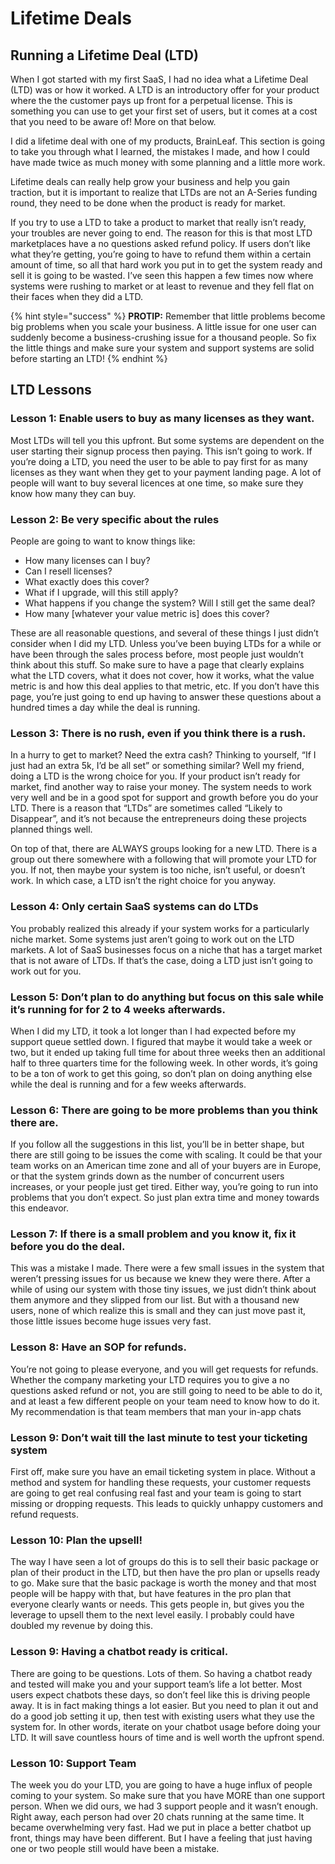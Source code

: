 # Lifetime Deals

## Running a Lifetime Deal \(LTD\)

When I got started with my first SaaS, I had no idea what a Lifetime Deal \(LTD\) was or how it worked. A LTD is an introductory offer for your product where the the customer pays up front for a perpetual license. This is something you can use to get your first set of users, but it comes at a cost that you need to be aware of! More on that below.

I did a lifetime deal with one of my products, BrainLeaf. This section is going to take you through what I learned, the mistakes I made, and how I could have made twice as much money with some planning and a little more work.  

Lifetime deals can really help grow your business and help you gain traction, but it is important to realize that LTDs are not an A-Series funding round, they need to be done when the product is ready for market.

If you try to use a LTD to take a product to market that really isn’t ready, your troubles are never going to end. The reason for this is that most LTD marketplaces have a no questions asked refund policy. If users don’t like what they’re getting, you’re going to have to refund them within a certain amount of time, so all that hard work you put in to get the system ready and sell it is going to be wasted. I’ve seen this happen a few times now where systems were rushing to market or at least to revenue and they fell flat on their faces when they did a LTD.

{% hint style="success" %}
**PROTIP:** Remember that little problems become big problems when you scale your business. A little issue for one user can suddenly become a business-crushing issue for a thousand people. So fix the little things and make sure your system and support systems are solid before starting an LTD!
{% endhint %}

## LTD Lessons

### Lesson 1: Enable users to buy as many licenses as they want.

Most LTDs will tell you this upfront. But some systems are dependent on the user starting their signup process then paying. This isn’t going to work. If you’re doing a LTD, you need the user to be able to pay first for as many licenses as they want when they get to your payment landing page. A lot of people will want to buy several licences at one time, so make sure they know how many they can buy.

### Lesson 2: Be very specific about the rules

People are going to want to know things like:

* How many licenses can I buy?
* Can I resell licenses?
* What exactly does this cover?
* What if I upgrade, will this still apply?
* What happens if you change the system? Will I still get the same deal?
* How many \[whatever your value metric is\] does this cover?

These are all reasonable questions, and several of these things I just didn’t consider when I did my LTD. Unless you’ve been buying LTDs for a while or have been through the sales process before, most people just wouldn’t think about this stuff. So make sure to have a page that clearly explains what the LTD covers, what it does not cover, how it works, what the value metric is and how this deal applies to that metric, etc. If you don’t have this page, you’re just going to end up having to answer these questions about a hundred times a day while the deal is running.

### Lesson 3: There is no rush, even if you think there is a rush.

In a hurry to get to market? Need the extra cash? Thinking to yourself, “If I just had an extra 5k, I’d be all set” or something similar? Well my friend, doing a LTD is the wrong choice for you. If your product isn’t ready for market, find another way to raise your money. The system needs to work very well and be in a good spot for support and growth before you do your LTD. There is a reason that “LTDs” are sometimes called “Likely to Disappear”, and it’s not because the entrepreneurs doing these projects planned things well.

On top of that, there are ALWAYS groups looking for a new LTD. There is a group out there somewhere with a following that will promote your LTD for you. If not, then maybe your system is too niche, isn’t useful, or doesn’t work. In which case, a LTD isn’t the right choice for you anyway.

### Lesson 4: Only certain SaaS systems can do LTDs

You probably realized this already if your system works for a particularly niche market. Some systems just aren’t going to work out on the LTD markets. A lot of SaaS businesses focus on a niche that has a target market that is not aware of LTDs. If that’s the case, doing a LTD just isn’t going to work out for you.

### Lesson 5: Don’t plan to do anything but focus on this sale while it’s running for for 2 to 4 weeks afterwards.

When I did my LTD, it took a lot longer than I had expected before my support queue settled down. I figured that maybe it would take a week or two, but it ended up taking full time for about three weeks then an additional half to three quarters time for the following week. In other words, it’s going to be a ton of work to get this going, so don’t plan on doing anything else while the deal is running and for a few weeks afterwards.

### Lesson 6: There are going to be more problems than you think there are.

If you follow all the suggestions in this list, you’ll be in better shape, but there are still going to be issues the come with scaling. It could be that your team works on an American time zone and all of your buyers are in Europe, or that the system grinds down as the number of concurrent users increases, or your people just get tired. Either way, you’re going to run into problems that you don’t expect. So just plan extra time and money towards this endeavor.

### Lesson 7: If there is a small problem and you know it, fix it before you do the deal.

This was a mistake I made. There were a few small issues in the system that weren’t pressing issues for us because we knew they were there. After a while of using our system with those tiny issues, we just didn’t think about them anymore and they slipped from our list. But with a thousand new users, none of which realize this is small and they can just move past it, those little issues become huge issues very fast.

### Lesson 8: Have an SOP for refunds.

You’re not going to please everyone, and you will get requests for refunds. Whether the company marketing your LTD requires you to give a no questions asked refund or not, you are still going to need to be able to do it, and at least a few different people on your team need to know how to do it. My recommendation is that team members that man your in-app chats

### Lesson 9: Don’t wait till the last minute to test your ticketing system

First off, make sure you have an email ticketing system in place. Without a method and system for handling these requests, your customer requests are going to get real confusing real fast and your team is going to start missing or dropping requests. This leads to quickly unhappy customers and refund requests.

### Lesson 10: Plan the upsell!

The way I have seen a lot of groups do this is to sell their basic package or plan of their product in the LTD, but then have the pro plan or upsells ready to go. Make sure that the basic package is worth the money and that most people will be happy with that, but have features in the pro plan that everyone clearly wants or needs. This gets people in, but gives you the leverage to upsell them to the next level easily. I probably could have doubled my revenue by doing this.

### Lesson 9: Having a chatbot ready is critical.

There are going to be questions. Lots of them. So having a chatbot ready and tested will make you and your support team’s life a lot better. Most users expect chatbots these days, so don’t feel like this is driving people away. It is in fact making things a lot easier. But you need to plan it out and do a good job setting it up, then test with existing users what they use the system for. In other words, iterate on your chatbot usage before doing your LTD. It will save countless hours of time and is well worth the upfront spend.

### Lesson 10: Support Team

The week you do your LTD, you are going to have a huge influx of people coming to your system. So make sure that you have MORE than one support person. When we did ours, we had 3 support people and it wasn’t enough. Right away, each person had over 20 chats running at the same time. It became overwhelming very fast. Had we put in place a better chatbot up front, things may have been different. But I have a feeling that just having one or two people still would have been a mistake.  


